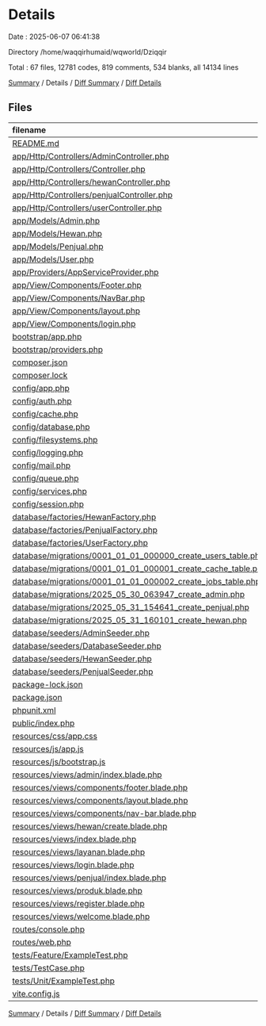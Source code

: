 # Details

Date : 2025-06-07 06:41:38

Directory /home/waqqirhumaid/wqworld/Dziqqir

Total : 67 files,  12781 codes, 819 comments, 534 blanks, all 14134 lines

[Summary](results.md) / Details / [Diff Summary](diff.md) / [Diff Details](diff-details.md)

## Files
| filename | language | code | comment | blank | total |
| :--- | :--- | ---: | ---: | ---: | ---: |
| [README.md](/README.md) | Markdown | 40 | 0 | 22 | 62 |
| [app/Http/Controllers/AdminController.php](/app/Http/Controllers/AdminController.php) | PHP | 33 | 27 | 11 | 71 |
| [app/Http/Controllers/Controller.php](/app/Http/Controllers/Controller.php) | PHP | 5 | 1 | 3 | 9 |
| [app/Http/Controllers/hewanController.php](/app/Http/Controllers/hewanController.php) | PHP | 63 | 27 | 17 | 107 |
| [app/Http/Controllers/penjualController.php](/app/Http/Controllers/penjualController.php) | PHP | 32 | 28 | 11 | 71 |
| [app/Http/Controllers/userController.php](/app/Http/Controllers/userController.php) | PHP | 76 | 30 | 25 | 131 |
| [app/Models/Admin.php](/app/Models/Admin.php) | PHP | 8 | 0 | 6 | 14 |
| [app/Models/Hewan.php](/app/Models/Hewan.php) | PHP | 14 | 1 | 6 | 21 |
| [app/Models/Penjual.php](/app/Models/Penjual.php) | PHP | 14 | 1 | 8 | 23 |
| [app/Models/User.php](/app/Models/User.php) | PHP | 25 | 17 | 7 | 49 |
| [app/Providers/AppServiceProvider.php](/app/Providers/AppServiceProvider.php) | PHP | 12 | 8 | 5 | 25 |
| [app/View/Components/Footer.php](/app/View/Components/Footer.php) | PHP | 15 | 7 | 5 | 27 |
| [app/View/Components/NavBar.php](/app/View/Components/NavBar.php) | PHP | 15 | 7 | 5 | 27 |
| [app/View/Components/layout.php](/app/View/Components/layout.php) | PHP | 15 | 7 | 5 | 27 |
| [app/View/Components/login.php](/app/View/Components/login.php) | PHP | 15 | 7 | 5 | 27 |
| [bootstrap/app.php](/bootstrap/app.php) | PHP | 14 | 2 | 3 | 19 |
| [bootstrap/providers.php](/bootstrap/providers.php) | PHP | 4 | 0 | 2 | 6 |
| [composer.json](/composer.json) | JSON | 75 | 0 | 1 | 76 |
| [composer.lock](/composer.lock) | JSON | 8,104 | 0 | 1 | 8,105 |
| [config/app.php](/config/app.php) | PHP | 22 | 82 | 23 | 127 |
| [config/auth.php](/config/auth.php) | PHP | 28 | 74 | 14 | 116 |
| [config/cache.php](/config/cache.php) | PHP | 57 | 34 | 18 | 109 |
| [config/database.php](/config/database.php) | PHP | 109 | 43 | 23 | 175 |
| [config/filesystems.php](/config/filesystems.php) | PHP | 36 | 32 | 13 | 81 |
| [config/logging.php](/config/logging.php) | PHP | 79 | 33 | 21 | 133 |
| [config/mail.php](/config/mail.php) | PHP | 57 | 43 | 19 | 119 |
| [config/queue.php](/config/queue.php) | PHP | 52 | 44 | 17 | 113 |
| [config/services.php](/config/services.php) | PHP | 20 | 11 | 8 | 39 |
| [config/session.php](/config/session.php) | PHP | 23 | 160 | 35 | 218 |
| [database/factories/HewanFactory.php](/database/factories/HewanFactory.php) | PHP | 25 | 8 | 4 | 37 |
| [database/factories/PenjualFactory.php](/database/factories/PenjualFactory.php) | PHP | 18 | 8 | 4 | 30 |
| [database/factories/UserFactory.php](/database/factories/UserFactory.php) | PHP | 25 | 14 | 6 | 45 |
| [database/migrations/0001\_01\_01\_000000\_create\_users\_table.php](/database/migrations/0001_01_01_000000_create_users_table.php) | PHP | 38 | 6 | 6 | 50 |
| [database/migrations/0001\_01\_01\_000001\_create\_cache\_table.php](/database/migrations/0001_01_01_000001_create_cache_table.php) | PHP | 25 | 6 | 5 | 36 |
| [database/migrations/0001\_01\_01\_000002\_create\_jobs\_table.php](/database/migrations/0001_01_01_000002_create_jobs_table.php) | PHP | 46 | 6 | 6 | 58 |
| [database/migrations/2025\_05\_30\_063947\_create\_admin.php](/database/migrations/2025_05_30_063947_create_admin.php) | PHP | 21 | 6 | 4 | 31 |
| [database/migrations/2025\_05\_31\_154641\_create\_penjual.php](/database/migrations/2025_05_31_154641_create_penjual.php) | PHP | 25 | 6 | 4 | 35 |
| [database/migrations/2025\_05\_31\_160101\_create\_hewan.php](/database/migrations/2025_05_31_160101_create_hewan.php) | PHP | 28 | 6 | 4 | 38 |
| [database/seeders/AdminSeeder.php](/database/seeders/AdminSeeder.php) | PHP | 18 | 3 | 4 | 25 |
| [database/seeders/DatabaseSeeder.php](/database/seeders/DatabaseSeeder.php) | PHP | 17 | 5 | 5 | 27 |
| [database/seeders/HewanSeeder.php](/database/seeders/HewanSeeder.php) | PHP | 12 | 3 | 4 | 19 |
| [database/seeders/PenjualSeeder.php](/database/seeders/PenjualSeeder.php) | PHP | 22 | 3 | 5 | 30 |
| [package-lock.json](/package-lock.json) | JSON | 2,274 | 0 | 1 | 2,275 |
| [package.json](/package.json) | JSON | 20 | 0 | 1 | 21 |
| [phpunit.xml](/phpunit.xml) | XML | 33 | 0 | 1 | 34 |
| [public/index.php](/public/index.php) | PHP | 10 | 4 | 7 | 21 |
| [resources/css/app.css](/resources/css/app.css) | PostCSS | 38 | 0 | 7 | 45 |
| [resources/js/app.js](/resources/js/app.js) | JavaScript | 1 | 0 | 1 | 2 |
| [resources/js/bootstrap.js](/resources/js/bootstrap.js) | JavaScript | 3 | 0 | 2 | 5 |
| [resources/views/admin/index.blade.php](/resources/views/admin/index.blade.php) | PHP | 7 | 0 | 3 | 10 |
| [resources/views/components/footer.blade.php](/resources/views/components/footer.blade.php) | PHP | 83 | 0 | 3 | 86 |
| [resources/views/components/layout.blade.php](/resources/views/components/layout.blade.php) | PHP | 20 | 0 | 5 | 25 |
| [resources/views/components/nav-bar.blade.php](/resources/views/components/nav-bar.blade.php) | PHP | 44 | 0 | 5 | 49 |
| [resources/views/hewan/create.blade.php](/resources/views/hewan/create.blade.php) | PHP | 98 | 0 | 13 | 111 |
| [resources/views/index.blade.php](/resources/views/index.blade.php) | PHP | 214 | 0 | 28 | 242 |
| [resources/views/layanan.blade.php](/resources/views/layanan.blade.php) | PHP | 41 | 0 | 4 | 45 |
| [resources/views/login.blade.php](/resources/views/login.blade.php) | PHP | 39 | 0 | 5 | 44 |
| [resources/views/penjual/index.blade.php](/resources/views/penjual/index.blade.php) | PHP | 8 | 0 | 1 | 9 |
| [resources/views/produk.blade.php](/resources/views/produk.blade.php) | PHP | 52 | 0 | 10 | 62 |
| [resources/views/register.blade.php](/resources/views/register.blade.php) | PHP | 81 | 0 | 5 | 86 |
| [resources/views/welcome.blade.php](/resources/views/welcome.blade.php) | PHP | 270 | 0 | 8 | 278 |
| [routes/console.php](/routes/console.php) | PHP | 6 | 0 | 3 | 9 |
| [routes/web.php](/routes/web.php) | PHP | 18 | 1 | 6 | 25 |
| [tests/Feature/ExampleTest.php](/tests/Feature/ExampleTest.php) | PHP | 11 | 4 | 5 | 20 |
| [tests/TestCase.php](/tests/TestCase.php) | PHP | 6 | 1 | 4 | 11 |
| [tests/Unit/ExampleTest.php](/tests/Unit/ExampleTest.php) | PHP | 10 | 3 | 4 | 17 |
| [vite.config.js](/vite.config.js) | JavaScript | 12 | 0 | 2 | 14 |

[Summary](results.md) / Details / [Diff Summary](diff.md) / [Diff Details](diff-details.md)